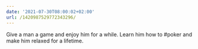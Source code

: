 ```yaml
---
date: '2021-07-30T08:00:02+02:00'
url: /1420987529772343296/
---
```

Give a man a game and enjoy him for a while. Learn him how to #poker and make him relaxed for a lifetime.

